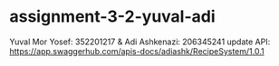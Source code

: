 # assignment-3-2-yuval-adi

Yuval Mor Yosef: 352201217 & Adi Ashkenazi: 206345241
update API: https://app.swaggerhub.com/apis-docs/adiashk/RecipeSystem/1.0.1
